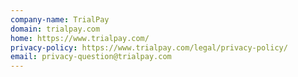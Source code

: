 ```yaml
---
company-name: TrialPay
domain: trialpay.com
home: https://www.trialpay.com/
privacy-policy: https://www.trialpay.com/legal/privacy-policy/
email: privacy-question@trialpay.com
---
```




